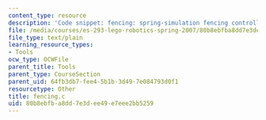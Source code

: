```yaml
---
content_type: resource
description: 'Code snippet: fencing: spring-simulation fencing controller.'
file: /media/courses/es-293-lego-robotics-spring-2007/80b8ebfba8dd7e3dee49e7eee2bb5259_fencing.c
file_type: text/plain
learning_resource_types:
- Tools
ocw_type: OCWFile
parent_title: Tools
parent_type: CourseSection
parent_uid: 64fb3db7-fee4-5b1b-3d49-7e084793d0f1
resourcetype: Other
title: fencing.c
uid: 80b8ebfb-a8dd-7e3d-ee49-e7eee2bb5259
---
```

